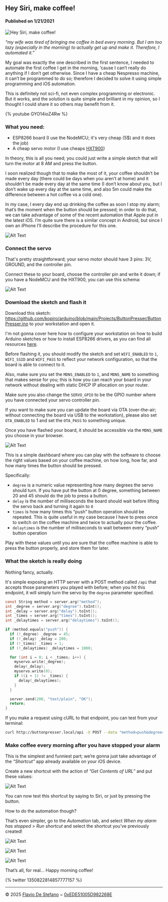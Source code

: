 ## Hey Siri, make coffee!

#### Published on 1/21/2021

![Hey Siri, make coffee!](https://media2.dev.to/dynamic/image/width=1000,height=420,fit=cover,gravity=auto,format=auto/https%3A%2F%2Fdev-to-uploads.s3.amazonaws.com%2Fi%2Fxetf3o819s0vfos6h9mn.jpeg)

*“my wife was tired of bringing me coffee in bed every morning. But I am too lazy (especially in the morning) to actually get up and make it. Therefore, I automated it.”*

My goal was exactly the one described in the first sentence, I needed to automate the first coffee I get in the morning, ‘cause I can’t really do anything if I don’t get otherwise. Since I have a cheap Nespresso machine, it can’t be programmed to do so; therefore I decided to solve it using simple programming and iOS automation.

This is definitely not sci-fi, not even complex programming or electronic. But it works, and the solution is quite simple and brilliant in my opinion, so I thought I could share it so others may benefit from it.

{% youtube GYO14ioZ4Rw %}

### What you need:

- ESP8266 board (I use the NodeMCU; it's very cheap (5$) and it does the job)
- A cheap servo motor (I use cheaps [HXT900](https://github.com/kopiro/arduino/blob/main/stuff/hextronik-hxt900.jpg))

In theory, this is all you need; you could just write a simple sketch that will turn the motor at 8 AM and press the button.

I soon realized though that to make the most of it, your coffee shouldn’t be made every day (there could be days when you aren’t at home) and it shouldn’t be made every day at the same time (I don’t know about you, but I don’t wake up every day at the same time, and also 5m could make the difference between a hot coffee vs a cold one).

In my case, I every day end up drinking the coffee as soon I stop my alarm; that’s the moment when the button should be pressed; in order to do that, we can take advantage of some of the recent automation that Apple put in the latest iOS. I’m quite sure there is a similar concept in Android, but since I own an iPhone I’ll describe the procedure for this one.

![Alt Text](https://dev-to-uploads.s3.amazonaws.com/i/c56ulsht6ffzo7fgaxmv.jpeg)

### Connect the servo

That's pretty straightforward; your servo motor should have 3 pins: 3V, GROUND, and the controller pin.

Connect these to your board, choose the controller pin and write it down; if you have a NodeMCU and the HXT900, you can use this schema:

![Alt Text](https://dev-to-uploads.s3.amazonaws.com/i/4ap1cn6qk9yth37xvmvr.png)

### Download the sketch and flash it

Download this sketch: https://github.com/kopiro/arduino/blob/main/Projects/ButtonPresser/ButtonPresser.ino to your workstation and open it.

I'm not gonna cover here how to configure your workstation on how to build Arduino sketches or how to install ESP8266 drivers, as you can find all resources [here](https://www.espressif.com/en/products/socs/esp8266).

Before flashing it, you should modify the sketch and set `WIFI_ENABLED` to `1`, `WIFI_SSID` and `WIFI_PASS` to reflect your network configuration, so that the board is able to connect to it.

Also, make sure you set the `MDNS_ENABLED` to `1`, and `MDNS_NAME` to something that makes sense for you; this is how you can reach your board in your network without dealing with static DHCP IP allocation on your router.

Make sure you also change the `SERVO_GPIO` to be the GPIO number where you have connected your servo controller pin.

If you want to make sure you can update the board via OTA (over-the-air; without connecting the board via USB to the workstation), please also set `OTA_ENABLED` to 1 and set the `OTA_PASS` to something unique.

Once you have flashed your board, it should be accessible via the `MDNS_NAME` you choose in your browser.

![Alt Text](https://dev-to-uploads.s3.amazonaws.com/i/dxd69zq3o8av7dpe53tk.png)

This is a simple dashboard where you can play with the software to choose the right values based on your coffee machine, on how long, how far, and how many times the button should be pressed.

Specifically:

* `degree` is a numeric value representing how many degrees the servo should turn. If you have put the button at 0 degree, something between 20 and 45 should do the job to press a button.
* `delay` is the number of milliseconds the board should wait before lifting the servo back and turning it again to `0`
* `times` is how many times this “push” button operation should be repeated. This is quite useful in my case because I have to press once to switch on the coffee machine and twice to actually pour the coffee.
* `delaytimes` is the number of milliseconds to wait between every “push” button operation

Play with these values until you are sure that the coffee machine is able to press the button properly, and store them for later.

### What the sketch is really doing

Nothing fancy, actually.

It's simple exposing an HTTP server with a POST method called `/api` that accepts those parameters you played with before; when you hit this endpoint, it will simply turn the servo by the `degree` parameter specified.

```c
const String method = server.arg("method");
int _degree = server.arg("degree").toInt();
int _delay = server.arg("delay").toInt();
int _times = server.arg("times").toInt();
int _delaytimes = server.arg("delaytimes").toInt();

if (method.equals("push")) {
  if (!_degree) _degree = 45;
  if (!_delay) _delay = 200;
  if (!_times) _times = 1;
  if (!_delaytimes) _delaytimes = 1000;

  for (int i = 0; i < _times; i++) {
    myservo.write(_degree);
    delay(_delay);
    myservo.write(0);
    if ((i + 1) != _times) {
      delay(_delaytimes);
    }
  }

  server.send(200, "text/plain", "OK");
  return;
}
```

If you make a request using cURL to that endpoint, you can test from your terminal:

```sh
curl http://buttonpresser.local/api -X POST --data "method=push&degree=20&times=2"
```

### Make coffee every morning after you have stopped your alarm

This is the simplest and funniest part; we’re gonna just take advantage of the *“Shortcut”* app already available on your iOS device.

Create a new shortcut with the action of *”Get Contents of URL”* and put these values:

![Alt Text](https://dev-to-uploads.s3.amazonaws.com/i/27oyltgsmftqkvi1iqez.jpeg)

You can now test this shortcut by saying to Siri, or just by pressing the button.

How to do the automation though?

That’s even simpler, go to the *Automation* tab, and select *When my alarm has stopped* > *Run shortcut* and select the shortcut you’ve previously created!

![Alt Text](https://dev-to-uploads.s3.amazonaws.com/i/q8c4h94wr802fmmr79ol.png)

![Alt Text](https://dev-to-uploads.s3.amazonaws.com/i/7mj1xbxbm4kjlrm64ob1.png)

![Alt Text](https://dev-to-uploads.s3.amazonaws.com/i/17aq3laeklk14pezigxb.png)

That’s all, for real... Happy morning coffee!

{% twitter 1350822814857777157 %}







---

© 2025 [Flavio De Stefano](https://www.kopiro.me) ~ [0xEDE51005D982268E](https://www.kopiro.me/gpg.txt)